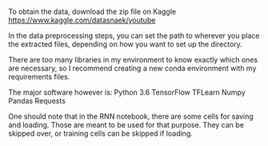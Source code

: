 To obtain the data, download the zip file on Kaggle
https://www.kaggle.com/datasnaek/youtube

In the data preprocessing steps, you can set the path to wherever you place the extracted files, depending on how you want to set up the directory.

There are too many libraries in my environment to know exactly which ones are necessary, 
so I recommend creating a new conda environment with my requirements files.

The major software however is:
Python 3.6
TensorFlow
TFLearn
Numpy
Pandas
Requests

One should note that in the RNN notebook, there are some cells for saving and loading. Those are meant to be used for that purpose. 
They can be skipped over, or training cells can be skipped if loading.
